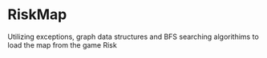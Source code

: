 # RiskMap
Utilizing exceptions, graph data structures and BFS searching algorithims to load the map from the game Risk
